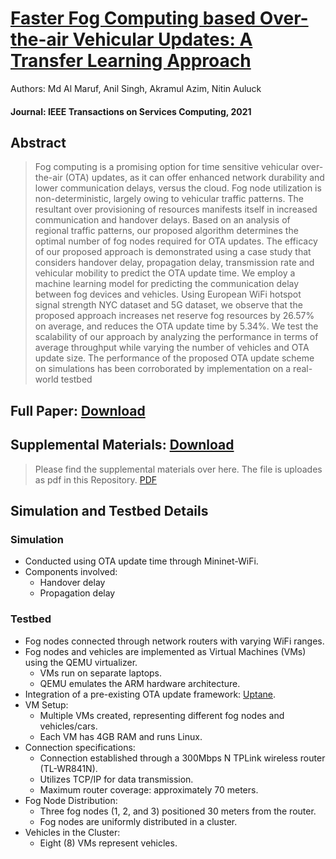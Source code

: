 # [Faster Fog Computing based Over-the-air Vehicular Updates: A Transfer Learning Approach](https://ieeexplore.ieee.org/abstract/document/9496152) 

Authors:
Md Al Maruf, Anil Singh, Akramul Azim, Nitin Auluck
#### Journal: IEEE Transactions on Services Computing, 2021

## Abstract
> Fog computing is a promising option for time sensitive vehicular over-the-air (OTA) updates, as it can offer enhanced network durability and lower communication delays, versus the cloud. Fog node utilization is non-deterministic, largely owing to vehicular traffic patterns. The resultant over provisioning of resources manifests itself in increased communication and handover delays. Based on an analysis of regional traffic patterns, our proposed algorithm determines the optimal number of fog nodes required for OTA updates. The efficacy of our proposed approach is demonstrated using a case study that considers handover delay, propagation delay, transmission rate and vehicular mobility to predict the OTA update time. We employ a machine learning model for predicting the communication delay between fog devices and vehicles. Using European WiFi hotspot signal strength NYC dataset and 5G dataset, we observe that the proposed approach increases net reserve fog resources by 26.57% on average, and reduces the OTA update time by 5.34%. We test the scalability of our approach by analyzing the performance in terms of average throughput while varying the number of vehicles and OTA update size. The performance of the proposed OTA update scheme on simulations has been corroborated by implementation on a real-world testbed

## Full Paper: [Download](https://ieeexplore.ieee.org/abstract/document/9496152)

## Supplemental Materials: [Download](https://github.com/mdalmaruf/OTA-Update/blob/c480ca2d180b516a0f7261070bd52e4454c469dc/Faster%20Fog%20Computing%20OTA%20Update-Transfer%20Learning%20Approach%20(Supplemental%20Materials).pdf)

> Please find the supplemental materials over here. The file is uploades as pdf in this Repository. [PDF](https://github.com/mdalmaruf/OTA-Update/blob/c480ca2d180b516a0f7261070bd52e4454c469dc/Faster%20Fog%20Computing%20OTA%20Update-Transfer%20Learning%20Approach%20(Supplemental%20Materials).pdf)

## Simulation and Testbed Details

### Simulation
- Conducted using OTA update time through Mininet-WiFi.
- Components involved:
  - Handover delay
  - Propagation delay

### Testbed
- Fog nodes connected through network routers with varying WiFi ranges.
- Fog nodes and vehicles are implemented as Virtual Machines (VMs) using the QEMU virtualizer.
  - VMs run on separate laptops.
  - QEMU emulates the ARM hardware architecture.
- Integration of a pre-existing OTA update framework: [Uptane](https://uptane.github.io/).
- VM Setup:
  - Multiple VMs created, representing different fog nodes and vehicles/cars.
  - Each VM has 4GB RAM and runs Linux.
- Connection specifications:
  - Connection established through a 300Mbps N TPLink wireless router (TL-WR841N).
  - Utilizes TCP/IP for data transmission.
  - Maximum router coverage: approximately 70 meters.
- Fog Node Distribution:
  - Three fog nodes (1, 2, and 3) positioned 30 meters from the router.
  - Fog nodes are uniformly distributed in a cluster.
- Vehicles in the Cluster:
  - Eight (8) VMs represent vehicles.
